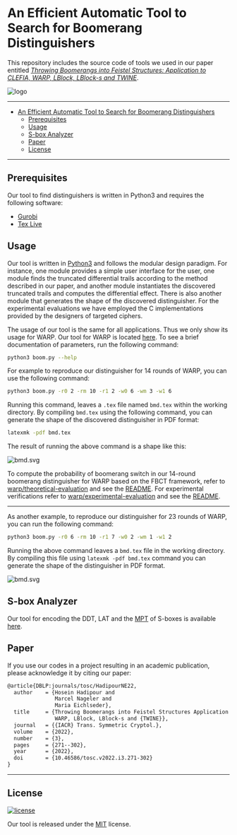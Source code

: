 # An Efficient Automatic Tool to Search for Boomerang Distinguishers

This repository includes the source code of tools we used in our paper entitled [*Throwing Boomerangs into Feistel Structures: Application to CLEFIA, WARP, LBlock, LBlock-s and TWINE*](https://eprint.iacr.org/2022/745).

![logo](./miscellaneous/logo.svg)

---

- [An Efficient Automatic Tool to Search for Boomerang Distinguishers](#an-efficient-automatic-tool-to-search-for-boomerang-distinguishers)
  - [Prerequisites](#prerequisites)
  - [Usage](#usage)
  - [S-box Analyzer](#s-box-analyzer)
  - [Paper](#paper)
  - [License](#license)

---

## Prerequisites

Our tool to find distinguishers is written in Python3 and requires the following software:

- [Gurobi](https://www.gurobi.com/)
- [Tex Live](https://www.tug.org/texlive/)

## Usage

Our tool is written in [Python3](https://www.python.org/downloads/) and follows the modular design paradigm. For instance, one module provides a simple user interface for the user, one module finds the truncated differential trails according to the method described in our paper, and another module instantiates the discovered truncated trails and computes the differential effect. There is also another module that generates the shape of the discovered distinguisher. For the experimental evaluations we have employed the C implementations provided by the designers of targeted ciphers.

The usage of our tool is the same for all applications. Thus we only show its usage for WARP. Our tool for WARP is located [here](warp). To see a brief documentation of parameters, run the following command:

```sh
python3 boom.py --help
```

For example to reproduce our distinguisher for 14 rounds of WARP, you can use the following command:

```sh
python3 boom.py -r0 2 -rm 10 -r1 2 -w0 6 -wm 3 -w1 6
```

Running this command, leaves a `.tex` file named `bmd.tex` within the working directory. By compiling `bmd.tex` using the following command, you can generate the shape of the discovered distinguisher in PDF format:

```sh
latexmk -pdf bmd.tex
```

The result of running the above command is a shape like this:

![bmd.svg](miscellaneous/bmdwarp14r.svg)

To compute the probability of boomerang switch in our 14-round boomerang distinguisher for WARP based on the FBCT framework, refer to [warp/theoretical-evaluation](warp/theoretical-evaluation) and see the [README](warp/theoretical-evaluation/README.md). For experimental verifications refer to [warp/experimental-evaluation](warp/experimental-evaluation) and see the [README](warp/experimental-evaluation/README.md).

---

As another example, to reproduce our distinguisher for 23 rounds of WARP, you can run the following command:

```sh
python3 boom.py -r0 6 -rm 10 -r1 7 -w0 2 -wm 1 -w1 2
```

Running the above command leaves a `bmd.tex` file in the working directory. By compiling this file using `latexmk -pdf bmd.tex` command you can generate the shape of the distinguisher in PDF format.

![bmd.svg](miscellaneous/bmdwarp23r.svg)

## S-box Analyzer

Our tool for encoding the DDT, LAT and the [MPT](https://tosc.iacr.org/index.php/ToSC/article/view/9715) of S-boxes is available [here](https://github.com/hadipourh/sboxanalyzer).

## Paper

If you use our codes in a project resulting in an academic publication, please acknowledge it by citing our paper:

```txt
@article{DBLP:journals/tosc/HadipourNE22,
  author    = {Hosein Hadipour and
               Marcel Nageler and
               Maria Eichlseder},
  title     = {Throwing Boomerangs into Feistel Structures Application to CLEFIA,
               WARP, LBlock, LBlock-s and {TWINE}},
  journal   = {{IACR} Trans. Symmetric Cryptol.},
  volume    = {2022},
  number    = {3},
  pages     = {271--302},
  year      = {2022},
  doi       = {10.46586/tosc.v2022.i3.271-302}
}
```

---

## License
[![license](./miscellaneous/license-MIT-informational.svg)](https://en.wikipedia.org/wiki/MIT_License)

Our tool is released under the [MIT](./LICENSE.txt) license.
